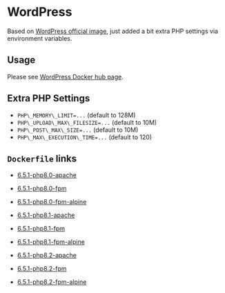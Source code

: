 # WordPress

Based on [WordPress official image](https://hub.docker.com/_/wordpress/), just added a bit extra PHP settings via environment variables.

## Usage

Please see [WordPress Docker hub page](https://hub.docker.com/_/wordpress/).

## Extra PHP Settings

- `PHP\_MEMORY\_LIMIT=...` (default to 128M)
- `PHP\_UPLOAD\_MAX\_FILESIZE=...` (default to 10M)
- `PHP\_POST\_MAX\_SIZE=...` (default to 10M)
- `PHP\_MAX\_EXECUTION\_TIME=...` (default to 120)

## `Dockerfile` links

- [6.5.1-php8.0-apache](https://github.com/alwynpan/docker-wordpress/blob/master/Dockerfile.php8.0-apache)
- [6.5.1-php8.0-fpm](https://github.com/alwynpan/docker-wordpress/blob/master/Dockerfile.php8.0-fpm)
- [6.5.1-php8.0-fpm-alpine](https://github.com/alwynpan/docker-wordpress/blob/master/Dockerfile.php8.0-fpm-alpine)

- [6.5.1-php8.1-apache](https://github.com/alwynpan/docker-wordpress/blob/master/Dockerfile.php8.1-apache)
- [6.5.1-php8.1-fpm](https://github.com/alwynpan/docker-wordpress/blob/master/Dockerfile.php8.1-fpm)
- [6.5.1-php8.1-fpm-alpine](https://github.com/alwynpan/docker-wordpress/blob/master/Dockerfile.php8.1-fpm-alpine)

- [6.5.1-php8.2-apache](https://github.com/alwynpan/docker-wordpress/blob/master/Dockerfile.php8.2-apache)
- [6.5.1-php8.2-fpm](https://github.com/alwynpan/docker-wordpress/blob/master/Dockerfile.php8.2-fpm)
- [6.5.1-php8.2-fpm-alpine](https://github.com/alwynpan/docker-wordpress/blob/master/Dockerfile.php8.2-fpm-alpine)
